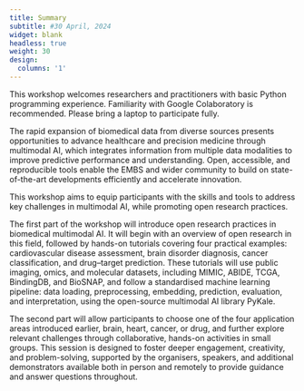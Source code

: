 ```yaml
---
title: Summary
subtitle: #30 April, 2024
widget: blank
headless: true
weight: 30
design:
  columns: '1'
---
```


This workshop welcomes researchers and practitioners with basic Python programming experience. Familiarity with Google Colaboratory is recommended. Please bring a laptop to participate fully.

The rapid expansion of biomedical data from diverse sources presents opportunities to advance healthcare and precision medicine through multimodal AI, which integrates information from multiple data modalities to improve predictive performance and understanding. Open, accessible, and reproducible tools enable the EMBS and wider community to build on state-of-the-art developments efficiently and accelerate innovation.

This workshop aims to equip participants with the skills and tools to address key challenges in multimodal AI, while promoting open research practices.

The first part of the workshop will introduce open research practices in biomedical multimodal AI. It will begin with an overview of open research in this field, followed by hands-on tutorials covering four practical examples: cardiovascular disease assessment, brain disorder diagnosis, cancer classification, and drug–target prediction. These tutorials will use public imaging, omics, and molecular datasets, including MIMIC, ABIDE, TCGA, BindingDB, and BioSNAP, and follow a standardised machine learning pipeline: data loading, preprocessing, embedding, prediction, evaluation, and interpretation, using the open-source multimodal AI library PyKale.

The second part will allow participants to choose one of the four application areas introduced earlier, brain, heart, cancer, or drug, and further explore relevant challenges through collaborative, hands-on activities in small groups. This session is designed to foster deeper engagement, creativity, and problem-solving, supported by the organisers, speakers, and additional demonstrators available both in person and remotely to provide guidance and answer questions throughout.
